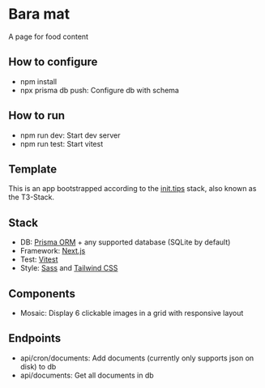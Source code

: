 # Bara mat
A page for food content
## How to configure
* npm install
* npx prisma db push: Configure db with schema
## How to run 
* npm run dev: Start dev server
* npm run test: Start vitest
## Template
This is an app bootstrapped according to the [init.tips](https://init.tips) stack, also known as the T3-Stack.
## Stack
* DB: [Prisma ORM](https://www.prisma.io/) + any supported database (SQLite by default)
* Framework: [Next.js](https://nextjs.org/)
* Test: [Vitest](https://vitest.dev/)
* Style: [Sass](https://sass-lang.com/) and [Tailwind CSS](https://tailwindcss.com/)
  
## Components
* Mosaic: Display 6 clickable images in a grid with responsive layout

## Endpoints
* api/cron/documents: Add documents (currently only supports json on disk) to db 
* api/documents: Get all documents in db
